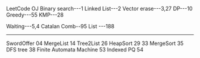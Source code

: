 LeetCode OJ
Binary search---1
Linked List---2
Vector erase---3,27
DP---10
Greedy---55
KMP---28

Waiting---5,4
Catalan Comb--95
List ---188

---

SwordOffer 04
MergeList 14
Tree2List 26
HeapSort 29 33
MergeSort 35
DFS tree 38
Finite Automata Machine 53
Indexed PQ 54
